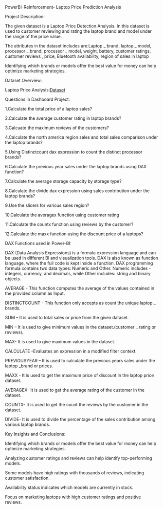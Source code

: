 PowerBI-Reinforcement- Laptop Price Prediction Analysis

Project Description:

The given dataset is a Laptop Price Detection Analysis. In this dataset is used to customer reviewing and rating the laptop brand and model under the range of the price value.

The attributes in the dataset includes are:Laptop _ brand, laptop _ model, processor _ brand, processor _ model, weight, battery, customer ratings, customer reviews , price, Bluetooth availability, region of sales in laptop

Identifying which brands or models offer the best value for money can help optimize marketing strategies.

Dataset Overview:

Laptop Price Analysis:[Dataset](https://1drv.ms/x/c/4f5f1aa11f6d67e4/ES8FQ71MjKdDsXkvn21dOBsBPZuK32ajwaCblNZZDJHSHg?e=WG2YgK)


Questions in Dashboard Project:

1.Calculate the total price of a laptop sales?

2.Calculate the average customer rating in laptop brands?

3.Calcuate the maximum reviews of the customers?

4.Calculate the north america region sales and total sales comparison under the laptop brands?

5.Using Distinctcount dax expression to count the distinct processor brands?

6.Calculate the previous year sales under the laptop brands using DAX function?

7.Calculate the average storage capacity by storage type?

8.Calculate the divide dax expression using sales contribution under the laptop brands?

9.Use the slicers for various sales region?

10.Calculate the averagex function using customer rating

11.Calculate the countx function using reviews by the customer?

12.Calculate the maxx function using the discount price of a laptops?


DAX Functions used in Power-BI:

DAX (Data Analysis Expressions) is a formula expression language and can be used in different BI and visualization tools. DAX is also known as function language, where the full code is kept inside a function. DAX programming formula contains two data types: Numeric and Other. Numeric includes - integers, currency, and decimals, while Other includes: string and binary objects.

AVERAGE - This function computes the average of the values contained in the provided column as Input. 

DISTINCTCOUNT - This function only accepts as count the unique laptop _ brands.

SUM – It is used to total sales or price from the given dataset.

MIN – It is used to give minimum values in the dataset.(customer _ rating or reviews).

MAX- It is used to give maximum values in the dataset.

CALCULATE -Evaluates an expression in a modified filter context.

PREVIOUSYEAR – It is used to calculate the previous years sales under the laptop _brand or prices.

MAXX - It is used to get the maximum price of discount in the laptop price dataset.

AVERAGEX- It is used to get the average rating of the customer in the dataset.

COUNTX- It is used to get the count the reviews by the customer in the dataset.

DIVIDE- It is used to divide the percentage of the sales contribution among various laptop brands.


Key Insights and Conclusions:

Identifying which brands or models offer the best value for money can help optimize marketing strategies.

Analyzing customer ratings and reviews can help identify top-performing models.

Some models have high ratings with thousands of reviews, indicating customer satisfaction.

Availability status indicates which models are currently in stock.

Focus on marketing laptops with high customer ratings and positive reviews.



